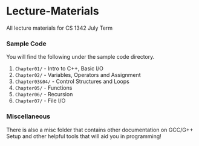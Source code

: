 # Lecture-Materials

All lecture materials for CS 1342 July Term

### Sample Code

You will find the following under the sample code directory.

1. `Chapter01/` - Intro to C++, Basic I/O
2. `Chapter02/` - Variables, Operators and Assignment
3. `Chapter03&04/` - Control Structures and Loops
4. `Chapter05/` - Functions
5. `Chapter06/` - Recursion
6. `Chapter07/` - File I/O

### Miscellaneous

There is also a misc folder that contains other documentation on GCC/G++ Setup and other helpful tools that will aid you in programming!
